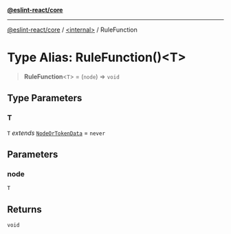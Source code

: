 [**@eslint-react/core**](../../README.md)

***

[@eslint-react/core](../../README.md) / [\<internal\>](../README.md) / RuleFunction

# Type Alias: RuleFunction()\<T\>

> **RuleFunction**\<`T`\> = (`node`) => `void`

## Type Parameters

### T

`T` *extends* [`NodeOrTokenData`](../interfaces/NodeOrTokenData.md) = `never`

## Parameters

### node

`T`

## Returns

`void`
